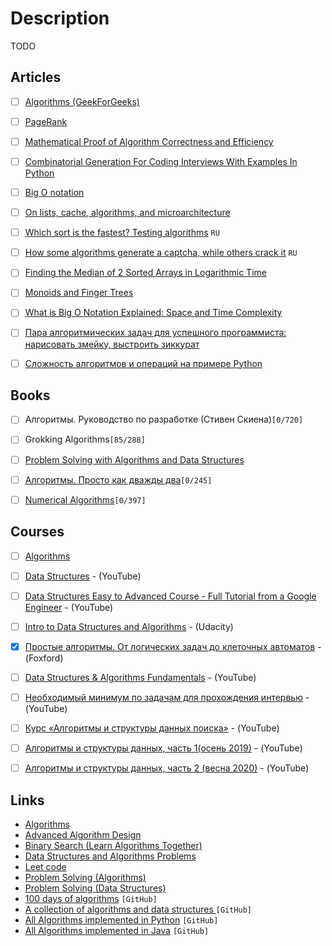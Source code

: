 # Description

TODO

## Articles

- [ ] [Algorithms (GeekForGeeks)](https://www.geeksforgeeks.org/fundamentals-of-algorithms/?ref=shm)
- [ ] [PageRank](https://en.wikipedia.org/wiki/PageRank)
- [ ] [Mathematical Proof of Algorithm Correctness and Efficiency](https://stackabuse.com/mathematical-proof-of-algorithm-correctness-and-efficiency/)
- [ ] [Combinatorial Generation For Coding Interviews With Examples In Python](https://sahandsaba.com/combinatorial-generation-for-coding-interviews-in-python.html)
- [ ] [Big O notation](https://en.wikipedia.org/wiki/Big_O_notation)
- [ ] [On lists, cache, algorithms, and microarchitecture](https://paweldziepak.dev/2019/05/02/on-lists-cache-algorithms-and-microarchitecture/)
- [ ] [Which sort is the fastest? Testing algorithms](https://proglib.io/p/sort) `RU`
- [ ] [How some algorithms generate a captcha, while others crack it](https://proglib.io/p/lomay-menya-polnostyu-kak-odni-algoritmy-generiruyut-kapchu-a-drugie-ee-vzlamyvayut-2020-03-05) `RU`
- [ ] [Finding the Median of 2 Sorted Arrays in Logarithmic Time](https://medium.com/@hazemu/finding-the-median-of-2-sorted-arrays-in-logarithmic-time-1d3f2ecbeb46)
- [ ] [Monoids and Finger Trees](https://apfelmus.nfshost.com/articles/monoid-fingertree.html)
- [ ] [What is Big O Notation Explained: Space and Time Complexity](https://www.freecodecamp.org/news/big-o-notation-why-it-matters-and-why-it-doesnt-1674cfa8a23c/)
- [ ] [Пара алгоритмических задач для успешного программиста: нарисовать змейку, выстроить зиккурат](https://proglib.io/p/para-algoritmicheskih-zadach-dlya-uspeshnogo-programmista-narisovat-zmeyku-vystroit-zikkurat-2020-04-19)
- [ ] [Сложность алгоритмов и операций на примере Python](https://proglib.io/p/slozhnost-algoritmov-i-operaciy-na-primere-python-2020-11-03)


## Books

- [ ] Алгоритмы. Руководство по разработке (Стивен Скиена)`[0/720]`
- [ ] Grokking Algorithms`[85/288]`
- [ ] [Problem Solving with Algorithms and Data Structures](https://aliev.github.io/runestone)
- [ ] [Алгоритмы. Просто как дважды два](https://1lib.eu/book/2881801/bdf9dc?regionChanged=&redirect=537745)`[0/245]`
- [ ] [Numerical Algorithms](http://people.csail.mit.edu/jsolomon/share/book/numerical_book.pdf)`[0/397]`


## Courses

- [ ] [Algorithms](https://www.coursera.org/specializations/algorithms)
- [ ] [Data Structures](https://www.youtube.com/playlist?list=PL2_aWCzGMAwI3W_JlcBbtYTwiQSsOTa6P) - (YouTube)
- [ ] [Data Structures Easy to Advanced Course - Full Tutorial from a Google Engineer](https://www.youtube.com/watch?v=RBSGKlAvoiM) - (YouTube)
- [ ] [Intro to Data Structures and Algorithms](https://www.udacity.com/course/data-structures-and-algorithms-in-python--ud513) - (Udacity)
- [x] [Простые алгоритмы. От логических задач до клеточных автоматов](https://foxford.ru/courses/2491/landing) - (Foxford)
- [ ] [Data Structures & Algorithms Fundamentals](https://youtube.com/playlist?list=PLxQ8cCJ6LyOZHhAjIYrEFWcfYdyJl5VYf) - (YouTube)
- [ ] [Необходимый минимум по задачам для прохождения интервью](https://youtube.com/playlist?list=PLxo8h22u0O-gKD5rTtDOuqUb7jku_et8b) - (YouTube)
- [ ] [Курс «Алгоритмы и структуры данных поиска»](https://youtube.com/playlist?list=PLJOzdkh8T5koEPv-R5W0ovmL_T2BjB1HX) - (YouTube)
- [ ] [Алгоритмы и структуры данных, часть 1(осень 2019)](https://youtube.com/playlist?list=PLlb7e2G7aSpTZN_zRrbpVJUvB-pTuM_VL) - (YouTube)
- [ ] [Алгоритмы и структуры данных, часть 2 (весна 2020)](https://youtube.com/playlist?list=PLlb7e2G7aSpRMDLGXOYutKAsDc6rrIrbl) - (YouTube)


## Links

- [Algorithms](http://e-maxx.ru/algo/)
- [Advanced Algorithm Design](https://www.cs.princeton.edu/courses/archive/fall13/cos521/)
- [Binary Search (Learn Algorithms Together)](https://binarysearch.com/)
- [Data Structures and Algorithms Problems](https://www.techiedelight.com/data-structures-and-algorithms-problems/)
- [Leet code](https://leetcode.com/)
- [Problem Solving (Algorithms)](https://www.hackerrank.com/domains/algorithms)
- [Problem Solving (Data Structures)](https://www.hackerrank.com/domains/data-structures)
- [100 days of algorithms](https://github.com/coells/100days) `[GitHub]`
- [A collection of algorithms and data structures ](https://github.com/williamfiset/Algorithms) `[GitHub]`
- [All Algorithms implemented in Python](https://github.com/TheAlgorithms/Python) `[GitHub]`
- [All Algorithms implemented in Java](https://github.com/TheAlgorithms/Java) `[GitHub]`
